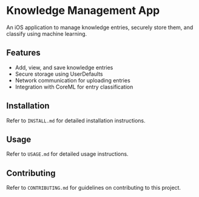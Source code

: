 # Knowledge Management App

An iOS application to manage knowledge entries, securely store them, and classify using machine learning.

## Features

- Add, view, and save knowledge entries
- Secure storage using UserDefaults
- Network communication for uploading entries
- Integration with CoreML for entry classification

## Installation

Refer to `INSTALL.md` for detailed installation instructions.

## Usage

Refer to `USAGE.md` for detailed usage instructions.

## Contributing

Refer to `CONTRIBUTING.md` for guidelines on contributing to this project.

